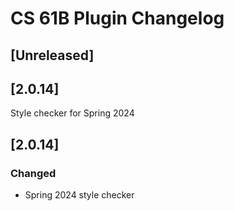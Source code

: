 <!-- Keep a Changelog guide -> https://keepachangelog.com -->

# CS 61B Plugin Changelog

## [Unreleased]

## [2.0.14]
Style checker for Spring 2024

## [2.0.14]
### Changed
- Spring 2024 style checker
